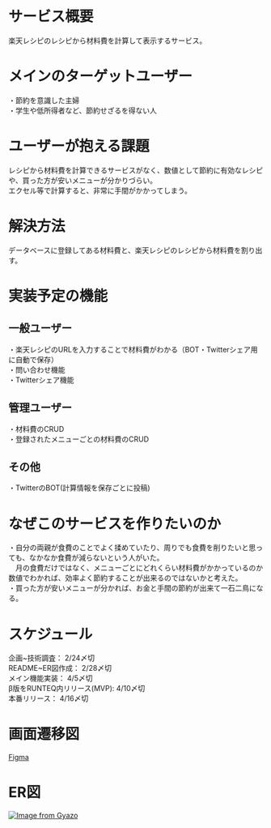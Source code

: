# サービス概要
楽天レシピのレシピから材料費を計算して表示するサービス。

# メインのターゲットユーザー
・節約を意識した主婦  
・学生や低所得者など、節約せざるを得ない人  

# ユーザーが抱える課題
レシピから材料費を計算できるサービスがなく、数値として節約に有効なレシピや、買った方が安いメニューが分かりづらい。  
エクセル等で計算すると、非常に手間がかかってしまう。  

# 解決方法
データベースに登録してある材料費と、楽天レシピのレシピから材料費を割り出す。

# 実装予定の機能
## 一般ユーザー
・楽天レシピのURLを入力することで材料費がわかる（BOT・Twitterシェア用に自動で保存）  
・問い合わせ機能  
・Twitterシェア機能  

## 管理ユーザー
・材料費のCRUD  
・登録されたメニューごとの材料費のCRUD  

## その他
・TwitterのBOT(計算情報を保存ごとに投稿)  

# なぜこのサービスを作りたいのか
・自分の両親が食費のことでよく揉めていたり、周りでも食費を削りたいと思っても、なかなか食費が減らないという人がいた。  
　月の食費だけではなく、メニューごとにどれくらい材料費がかかっているのか数値でわかれば、効率よく節約することが出来るのではないかと考えた。  
・買った方が安いメニューが分かれば、お金と手間の節約が出来て一石二鳥になる。  

# スケジュール
企画~技術調査： 2/24〆切  
README~ER図作成： 2/28〆切  
メイン機能実装： 4/5〆切  
β版をRUNTEQ内リリース(MVP): 4/10〆切  
本番リリース： 4/16〆切  

# 画面遷移図
[Figma](https://www.figma.com/file/DEMJHv3GKw0BrKaWAQhvK5/%E3%82%B9%E3%83%9E%E3%83%9B?node-id=2%3A10)

# ER図
[![Image from Gyazo](https://i.gyazo.com/c110c712026e850065e97d00b721a94f.png)](https://gyazo.com/c110c712026e850065e97d00b721a94f)
